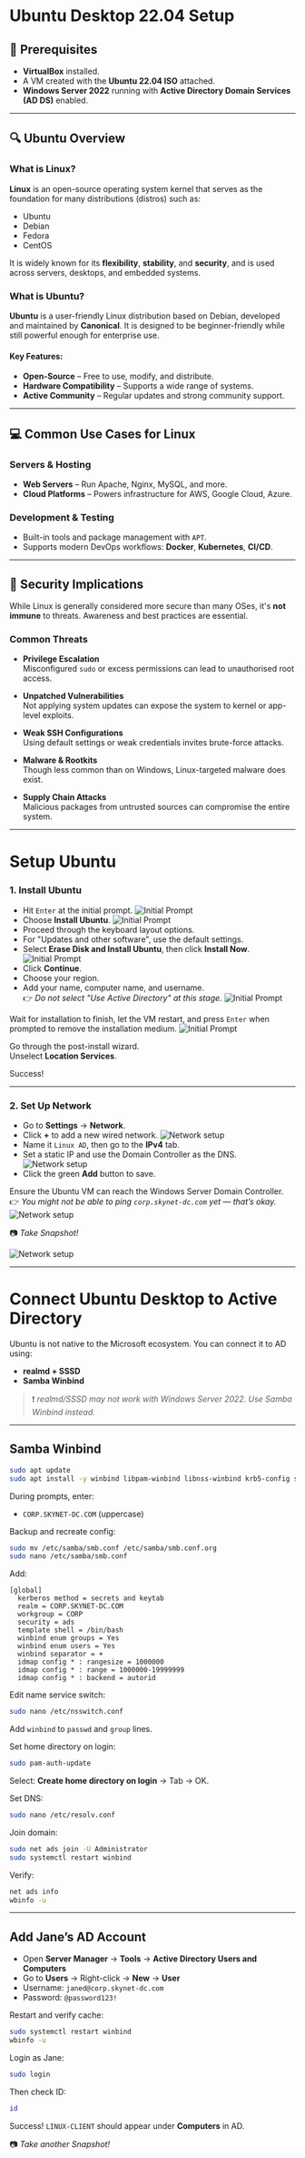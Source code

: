# Ubuntu Desktop 22.04 Setup

## 📝 Prerequisites

- **VirtualBox** installed.
- A VM created with the **Ubuntu 22.04 ISO** attached.
- **Windows Server 2022** running with **Active Directory Domain Services (AD DS)** enabled.

---

## 🔍 Ubuntu Overview

### What is Linux?

**Linux** is an open-source operating system kernel that serves as the foundation for many distributions (distros) such as:
- Ubuntu
- Debian
- Fedora
- CentOS

It is widely known for its **flexibility**, **stability**, and **security**, and is used across servers, desktops, and embedded systems.

### What is Ubuntu?

**Ubuntu** is a user-friendly Linux distribution based on Debian, developed and maintained by **Canonical**. It is designed to be beginner-friendly while still powerful enough for enterprise use.

#### Key Features:
- **Open-Source** – Free to use, modify, and distribute.
- **Hardware Compatibility** – Supports a wide range of systems.
- **Active Community** – Regular updates and strong community support.

---

## 💻 Common Use Cases for Linux

### Servers & Hosting
- **Web Servers** – Run Apache, Nginx, MySQL, and more.
- **Cloud Platforms** – Powers infrastructure for AWS, Google Cloud, Azure.

### Development & Testing
- Built-in tools and package management with `APT`.
- Supports modern DevOps workflows: **Docker**, **Kubernetes**, **CI/CD**.

---

## 🔐 Security Implications

While Linux is generally considered more secure than many OSes, it's **not immune** to threats. Awareness and best practices are essential.

### Common Threats

- **Privilege Escalation**  
  Misconfigured `sudo` or excess permissions can lead to unauthorised root access.

- **Unpatched Vulnerabilities**  
  Not applying system updates can expose the system to kernel or app-level exploits.

- **Weak SSH Configurations**  
  Using default settings or weak credentials invites brute-force attacks.

- **Malware & Rootkits**  
  Though less common than on Windows, Linux-targeted malware does exist.

- **Supply Chain Attacks**  
  Malicious packages from untrusted sources can compromise the entire system.

---

# Setup Ubuntu

### 1. Install Ubuntu

- Hit `Enter` at the initial prompt.
![Initial Prompt](imgs/UDinstall.png)
- Choose **Install Ubuntu**.
![Initial Prompt](imgs/UDinstall1.png)
- Proceed through the keyboard layout options.
- For "Updates and other software", use the default settings.
- Select **Erase Disk and Install Ubuntu**, then click **Install Now**.
![Initial Prompt](imgs/UDinstall2.png)
- Click **Continue**.
- Choose your region.
- Add your name, computer name, and username.  
  👉 *Do not select "Use Active Directory" at this stage.*
![Initial Prompt](imgs/UDinstall2.png)

Wait for installation to finish, let the VM restart, and press `Enter` when prompted to remove the installation medium.
![Initial Prompt](imgs/UDinstall4.png)

Go through the post-install wizard.  
Unselect **Location Services**.

Success!

---

### 2. Set Up Network

- Go to **Settings** → **Network**.
- Click **+** to add a new wired network.
![Network setup](imgs/UDnetwork.png)
- Name it `Linux AD`, then go to the **IPv4** tab.
- Set a static IP and use the Domain Controller as the DNS.
![Network setup](imgs/UDnetwork1.png)
- Click the green **Add** button to save.

Ensure the Ubuntu VM can reach the Windows Server Domain Controller.  
👉 *You might not be able to ping `corp.skynet-dc.com` yet — that’s okay.*
![Network setup](imgs/UDnetwork2.png)

📷 *Take Snapshot!*

![Network setup](imgs/UDnetwork3.png)

---

# Connect Ubuntu Desktop to Active Directory

Ubuntu is not native to the Microsoft ecosystem. You can connect it to AD using:

- **realmd + SSSD**
- **Samba Winbind**

> ❗ *realmd/SSSD may not work with Windows Server 2022. Use Samba Winbind instead.*

---

## Samba Winbind

```bash
sudo apt update
sudo apt install -y winbind libpam-winbind libnss-winbind krb5-config samba-dsdb-modules samba-vfs-modules
```

During prompts, enter:

- `CORP.SKYNET-DC.COM` (uppercase)

Backup and recreate config:

```bash
sudo mv /etc/samba/smb.conf /etc/samba/smb.conf.org
sudo nano /etc/samba/smb.conf
```

Add:

```
[global]
  kerberos method = secrets and keytab
  realm = CORP.SKYNET-DC.COM
  workgroup = CORP
  security = ads
  template shell = /bin/bash
  winbind enum groups = Yes
  winbind enum users = Yes
  winbind separator = +
  idmap config * : rangesize = 1000000
  idmap config * : range = 1000000-19999999
  idmap config * : backend = autorid
```

Edit name service switch:

```bash
sudo nano /etc/nsswitch.conf
```

Add `winbind` to `passwd` and `group` lines.

Set home directory on login:

```bash
sudo pam-auth-update
```

Select: **Create home directory on login** → Tab → OK.

Set DNS:

```bash
sudo nano /etc/resolv.conf
```

Join domain:

```bash
sudo net ads join -U Administrator
sudo systemctl restart winbind
```

Verify:

```bash
net ads info
wbinfo -u
```

---

## Add Jane’s AD Account

- Open **Server Manager** → **Tools** → **Active Directory Users and Computers**
- Go to **Users** → Right-click → **New** → **User**
- Username: `janed@corp.skynet-dc.com`
- Password: `@password123!`

Restart and verify cache:

```bash
sudo systemctl restart winbind
wbinfo -u
```

Login as Jane:

```bash
sudo login
```

Then check ID:

```bash
id
```

Success! `LINUX-CLIENT` should appear under **Computers** in AD.

📷 *Take another Snapshot!*









